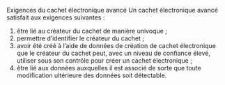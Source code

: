 Exigences du cachet électronique avancé
Un cachet électronique avancé satisfait aux exigences suivantes :
1. être lié au créateur du cachet de manière univoque ;
1. permettre d’identifier le créateur du cachet ;
1. avoir été créé à l’aide de données de création de cachet électronique que le créateur du cachet peut, avec un niveau de confiance élevé, utiliser sous son contrôle pour créer un cachet électronique ;
1. être lié aux données auxquelles il est associé de sorte que toute modification ultérieure des données soit détectable.